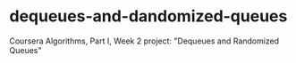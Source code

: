 # dequeues-and-dandomized-queues
Coursera Algorithms, Part I, Week 2 project: "Dequeues and Randomized Queues"

